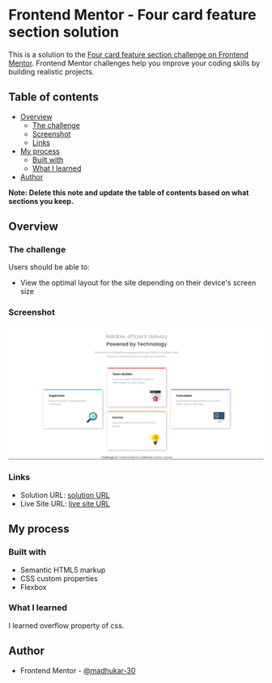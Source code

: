 # Frontend Mentor - Four card feature section solution

This is a solution to the [Four card feature section challenge on Frontend Mentor](https://www.frontendmentor.io/challenges/four-card-feature-section-weK1eFYK). Frontend Mentor challenges help you improve your coding skills by building realistic projects. 

## Table of contents

- [Overview](#overview)
  - [The challenge](#the-challenge)
  - [Screenshot](#screenshot)
  - [Links](#links)
- [My process](#my-process)
  - [Built with](#built-with)
  - [What I learned](#what-i-learned)
 - [Author](#author)


**Note: Delete this note and update the table of contents based on what sections you keep.**

## Overview

### The challenge

Users should be able to:

- View the optimal layout for the site depending on their device's screen size

### Screenshot

![](./ss-desktop.png)


### Links

- Solution URL: [ solution URL ](https://github.com/madhukar-30/Four-Card-Feature-Section.git)
- Live Site URL: [ live site URL ](https://64404322522a9e1a4fbbdf26--teal-queijadas-6e5f94.netlify.app/)

## My process

### Built with

- Semantic HTML5 markup
- CSS custom properties
- Flexbox



### What I learned
I learned overflow property of css.



## Author
- Frontend Mentor - [@madhukar-30](https://www.frontendmentor.io/profile/madhukar-30)





